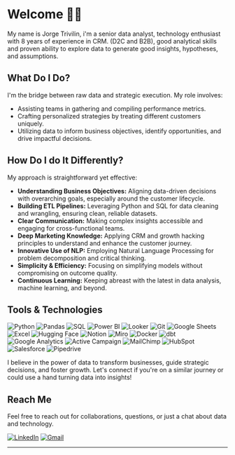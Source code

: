 # Welcome 🙋‍♂️

My name is Jorge Trivilin, i'm a senior data analyst, technology enthusiast with 8 years of experience in CRM. (D2C and B2B), good analytical skills and proven ability to explore data to generate good insights, hypotheses, and assumptions.

## What Do I Do?

I'm the bridge between raw data and strategic execution. My role involves:
- Assisting teams in gathering and compiling performance metrics.
- Crafting personalized strategies by treating different customers uniquely.
- Utilizing data to inform business objectives, identify opportunities, and drive impactful decisions.

## How Do I do It Differently?

My approach is straightforward yet effective:
- **Understanding Business Objectives:** Aligning data-driven decisions with overarching goals, especially around the customer lifecycle.
- **Building ETL Pipelines:** Leveraging Python and SQL for data cleaning and wrangling, ensuring clean, reliable datasets.
- **Clear Communication:** Making complex insights accessible and engaging for cross-functional teams.
- **Deep Marketing Knowledge:** Applying CRM and growth hacking principles to understand and enhance the customer journey.
- **Innovative Use of NLP:** Employing Natural Language Processing for problem decomposition and critical thinking.
- **Simplicity & Efficiency:** Focusing on simplifying models without compromising on outcome quality.
- **Continuous Learning:** Keeping abreast with the latest in data analysis, machine learning, and beyond.

## Tools & Technologies

![Python](https://img.shields.io/badge/Python-3776AB?style=for-the-badge&logo=python&logoColor=white)
![Pandas](https://img.shields.io/badge/Pandas-150458?style=for-the-badge&logo=pandas&logoColor=white)
![SQL](https://img.shields.io/badge/SQL-4479A1?style=for-the-badge&logo=postgresql&logoColor=white)
![Power BI](https://img.shields.io/badge/Power%20BI-F2C811?style=for-the-badge&logo=power-bi&logoColor=black)
![Looker](https://img.shields.io/badge/Looker-4285F4?style=for-the-badge&logo=looker&logoColor=white)
![Git](https://img.shields.io/badge/Git-F05032?style=for-the-badge&logo=git&logoColor=white)
![Google Sheets](https://img.shields.io/badge/Google%20Sheets-34A853?style=for-the-badge&logo=google-sheets&logoColor=white)
![Excel](https://img.shields.io/badge/Excel-217346?style=for-the-badge&logo=microsoft-excel&logoColor=white)
![Hugging Face](https://img.shields.io/badge/Hugging_Face-F9A03C?style=for-the-badge&logo=huggingface&logoColor=white)
![Notion](https://img.shields.io/badge/Notion-000000?style=for-the-badge&logo=notion&logoColor=white)
![Miro](https://img.shields.io/badge/Miro-050038?style=for-the-badge&logo=miro&logoColor=white)
![Docker](https://img.shields.io/badge/Docker-2496ED?style=for-the-badge&logo=docker&logoColor=white)
![dbt](https://img.shields.io/badge/dbt-FF694B?style=for-the-badge&logo=dbt&logoColor=white)
![Google Analytics](https://img.shields.io/badge/Google_Analytics-E37400?style=for-the-badge&logo=google-analytics&logoColor=white)
![Active Campaign](https://img.shields.io/badge/Active_Campaign-3A7BD5?style=for-the-badge&logo=activecampaign&logoColor=white)
![MailChimp](https://img.shields.io/badge/MailChimp-FFE01B?style=for-the-badge&logo=mailchimp&logoColor=black)
![HubSpot](https://img.shields.io/badge/HubSpot-FF7A59?style=for-the-badge&logo=hubspot&logoColor=white)
![Salesforce](https://img.shields.io/badge/Salesforce_Marketing_Cloud-00A1E0?style=for-the-badge&logo=salesforce&logoColor=white)
![Pipedrive](https://img.shields.io/badge/Pipedrive-3C3C3B?style=for-the-badge&logo=pipedrive&logoColor=white)

I believe in the power of data to transform businesses, guide strategic decisions, and foster growth. Let's connect if you're on a similar journey or could use a hand turning data into insights!

## Reach Me

Feel free to reach out for collaborations, questions, or just a chat about data and technology.

[![LinkedIn](https://img.shields.io/badge/LinkedIn-0077B5?style=for-the-badge&logo=linkedin&logoColor=white)]([YourLinkedInURL](https://www.linkedin.com/in/jorgetrivilin/))
[![Gmail](https://img.shields.io/badge/Gmail-D14836?style=for-the-badge&logo=gmail&logoColor=white)](mailto:jorgetrivilin@gmail.com)


---
